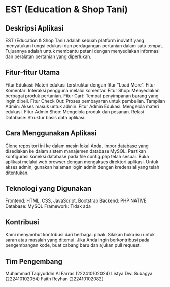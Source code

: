 # EST (Education & Shop Tani)
## Deskripsi Aplikasi
EST (Education & Shop Tani) adalah sebuah platform inovatif yang menyatukan fungsi edukasi dan perdagangan pertanian dalam satu tempat. Tujuannya adalah untuk membantu petani dengan menyediakan informasi dan peralatan pertanian yang diperlukan.

## Fitur-fitur Utama
Fitur Edukasi: Materi edukasi terstruktur dengan fitur "Load More".
Fitur Komentar: Interaksi pengguna melalui komentar.
Fitur Shop: Menyediakan berbagai produk pertanian.
Fitur Cart: Tempat penyimpanan barang yang ingin dibeli.
Fitur Check Out: Proses pembayaran untuk pembelian.
Tampilan Admin: Akses masuk untuk admin.
Fitur Admin Edukasi: Mengelola materi edukasi.
Fitur Admin Shop: Mengelola produk dan pesanan.
Relasi Database: Struktur basis data aplikasi.

## Cara Menggunakan Aplikasi
Clone repositori ini ke dalam mesin lokal Anda.
Impor database yang disediakan ke dalam sistem manajemen database MySQL.
Pastikan konfigurasi koneksi database pada file config.php telah sesuai.
Buka aplikasi melalui web browser dengan mengakses direktori aplikasi.
Untuk akses admin, gunakan halaman login admin dengan kredensial yang telah ditentukan.

## Teknologi yang Digunakan
Frontend: HTML, CSS, JavaScript, Bootstrap
Backend: PHP NATIVE
Database: MySQL
Framework: Tidak ada

## Kontribusi
Kami menyambut kontribusi dari berbagai pihak. Silakan buka isu untuk saran atau masalah yang ditemui. Jika Anda ingin berkontribusi pada pengembangan kode, buat cabang baru dan ajukan pull request.

## Tim Pengembang
Muhammad Taqiyuddin Al Farras (222410102024)
Listya Dwi Subagya (222410102054)
Faith Reyhan (222410102082)
